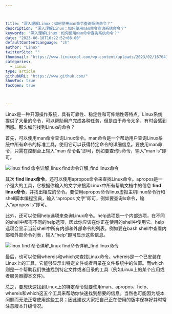 ```yaml
---



title: "深入理解Linux：如何使用man命令查询系统命令？"
description: "深入理解Linux：如何使用man命令查询系统命令？"
keywords: "深入理解Linux：如何使用man命令查询系统命令？"
date: "2023-06-18T16:22:52+08:00"
defaultContentLanguage: "zh"
author: "Linux"
twitterSite: ""
thumbnail: "https://www.linuxcool.com/wp-content/uploads/2023/02/1676412141676_0.png"
categories:
  - Linux
type: article
githubURL: "https://www.github.com/"
ShowToc: true
TocOpen: true



---
```


Linux是一种开源操作系统，具有可靠性、稳定性和可伸缩性等特点。Linux系统提供了大量的命令，可以帮助用户完成各种任务，但是由于命令太多，有时会感到困惑。那么如何找到Linux的命令？

首先，可以使用man命令查询Linux命令。man命令是一个帮助用户查询Linux系统中所有命令的标准工具，使用它可以获得特定命令的详细信息。要使用man命令，只需在控制台上输入“man 命令名”即可，例如要查询ls命令，输入“man ls”即可。

![linux find 命令详解_linux find命令详解_find linux命令](https://www.linuxcool.com/wp-content/uploads/2023/02/1676412141676_0.png)

其次 **find linux命令**，还可以使用apropos命令来查找Linux命令。apropos是一个强大的工具，它根据你输入的文字来搜索Linux中所有帮助文档中的信息 **find linux命令**，并找出相应的命令。要使用apropos命令linux虚拟主机linux命令行和shell脚本编程宝典，输入“apropos 文字”即可，例如要查询ls命令，输入“apropos ls”即可。

此外，还可以使用help选项来查询Linux命令。help选项是一个内部选项，在不同的shell中都有不同的help选项，因此你应该在你正在使用的shell中使用它。help选项会显示当前shell中所有内部和外部命令的列表。例如要在bash shell中查看内部和外部命令列表，输入“help”即可显示这些信息。

![linux find 命令详解_linux find命令详解_find linux命令](https://www.linuxcool.com/wp-content/uploads/2023/02/1676412141676_1.gif)

最后，也可以使用whereis和which来查找Linux命令。whereis是一个已安装在Linux上的工具，它能够显示出特定文件或者目录在文件系统中的位置。而which则是一个帮助我们快速找到特定文件或者目录的工具（例如Linux上的某个应用或者服务器脚本文件)。

总之，要想快速找到Linux上的特定命令就要使用man、apropos、help、whereis和which这五个工具来帮助你快速找到想要的信息。当然也可能因为版本问题而无法正常使用这些工具；因此建议大家把自己正在使用的版本保存好并时常注意版本升级情况。